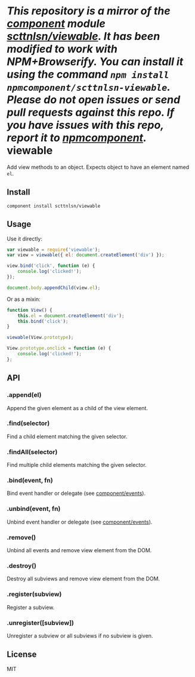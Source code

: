*This repository is a mirror of the [component](http://component.io) module [scttnlsn/viewable](http://github.com/scttnlsn/viewable). It has been modified to work with NPM+Browserify. You can install it using the command `npm install npmcomponent/scttnlsn-viewable`. Please do not open issues or send pull requests against this repo. If you have issues with this repo, report it to [npmcomponent](https://github.com/airportyh/npmcomponent).*
viewable
========

Add view methods to an object.  Expects object to have an element named `el`.

## Install

    component install scttnlsn/viewable

## Usage

Use it directly:

```js
var viewable = require('viewable');
var view = viewable({ el: document.createElement('div') });

view.bind('click', function (e) {
    console.log('clicked!');
});

document.body.appendChild(view.el);
```

Or as a mixin:

```js
function View() {
    this.el = document.createElement('div');
    this.bind('click');
}

viewable(View.prototype);

View.prototype.onclick = function (e) {
    console.log('clicked!');
};
```

## API

### .append(el)

Append the given element as a child of the view element.

### .find(selector)

Find a child element matching the given selector.

### .findAll(selector)

Find multiple child elements matching the given selector.

### .bind(event, fn)

Bind event handler or delegate (see [component/events](https://github.com/component/events)).

### .unbind(event, fn)

Unbind event handler or delegate (see [component/events](https://github.com/component/events)).

### .remove()

Unbind all events and remove view element from the DOM.

### .destroy()

Destroy all subviews and remove view element from the DOM.

### .register(subview)

Register a subview.

### .unregister([subview])

Unregister a subview or all subviews if no subview is given.

## License

MIT